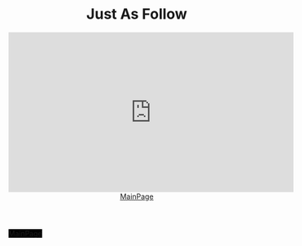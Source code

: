 <header class="page-header" role="banner">
      <h1 class="project-name">Just As Follow</h1>
      <iframe width="560" height="315" src="https://www.youtube.com/embed/s3oAvTPD62Y" frameborder="0" allow="accelerometer; autoplay; encrypted-media; gyroscope; picture-in-picture" allowfullscreen></iframe>
      <a href="{{site.baseurl}}" class="btn">MainPage</a>
</header>

<a href="{{site.baseurl}}" class="btn" style = "background-color:black">MainPage</a>
